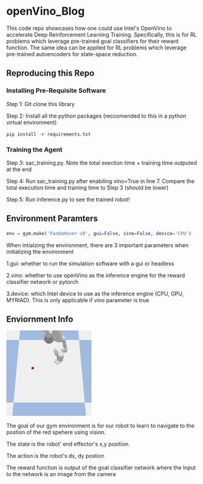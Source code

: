 # openVino_Blog

This code repo showcases how one could use Intel's OpenVino to accelerate Deep Reinforcement Learning Training. 
Specifically, this is for RL problems which leverage pre-trained goal classifiers for their reward function. The same 
idea can be applied for RL problems which leverage pre-trained autoencoders for state-space reduction. 

## Reproducing this Repo

### Installing Pre-Requisite Software

Step 1: Git clone this library

Step 2: Install all the python packages (reccomended to this in a python virtual environment)
```console
pip install -r requirements.txt
```

### Training the Agent
Step 3: sac_training.py. Note the total exection time + training time outputed at the end

Step 4: Run sac_training.py after enabiling vino=True in line 7. Compare the total execution time and training time to Step 3 (should be lower)

Step 5: Run inference.py to see the trained robot!


## Environment Paramters

```python
env = gym.make('PandaHover-v0', gui=False, vino=False, device='CPU')
```

When intialzing the environment, there are 3 important parameters when initializing the environment

1.gui: whether to run the simulation software with a gui or headless

2.vino: whether to use openVino as the inference engine for the reward classifier network or pytorch

3.device: which Intel device to use as the inference engine (CPU, GPU, MYRIAD). This is only applicable if vino parameter is true

## Enviornment Info 

![Screenshot](4_n.png)

The goal of our gym environment is for our robot to learn to navigate to the postion of the red spehere using vision. 

The state is the robot' end effector's x,y position.

The action is the robot's dx, dy postion

The reward function is output of the goal classifier network where the Input to the network is an image from the camera
